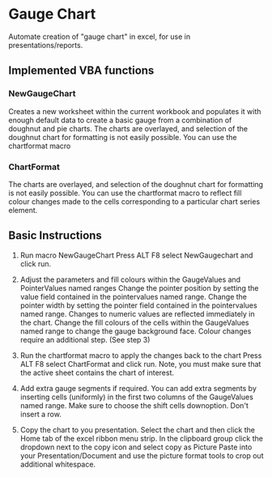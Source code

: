 # Gauge Chart
Automate creation of "gauge chart" in excel, for use in presentations/reports.

## Implemented VBA functions
### NewGaugeChart
Creates a new worksheet within the current workbook and populates it with enough default data to create a basic gauge from a combination of doughnut
and pie charts. The charts are overlayed, and selection of the doughnut chart for formatting is not easily possible. You can use the chartformat
macro
### ChartFormat
The charts are overlayed, and selection of the doughnut chart for formatting is not easily possible. You can use the chartformat macro to reflect
fill colour changes made to the cells corresponding to a particular chart series element.

## Basic Instructions
1. Run macro  NewGaugeChart
     Press ALT F8 select NewGaugechart and click run.

2. Adjust the parameters and fill colours within the GaugeValues and PointerValues  named ranges
    Change the pointer position by setting the value field contained in the pointervalues named range.
    Change the pointer width by setting the pointer field contained in the pointervalues named range. 
    Changes to numeric values are reflected immediately in the chart.
    Change the fill colours of the cells within the GaugeValues named range to change the gauge
      background face.  Colour changes require an additional step. (See step 3)

3. Run the chartformat macro to apply the changes back to the chart
    Press ALT F8 select ChartFormat and click run.  Note, you must make sure that the active sheet
    contains the chart of interest.

4. Add extra gauge segments if required.
     You can add extra segments by inserting cells (uniformly) in the first two columns of the
    GaugeValues named range. Make sure to choose the shift cells downoption.  Don't insert a row.

5. Copy the chart to you presentation.
     Select the chart and then click the Home tab of the excel ribbon menu strip.
     In the clipboard group click the dropdown next to the copy icon and select copy as Picture
     Paste into your Presentation/Document and use the picture format tools to crop out additional
      whitespace.